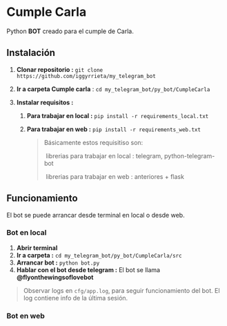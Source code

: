 # Cumple Carla

Python **BOT** creado para el cumple de Carla.


## Instalación

1. **Clonar repositorio :** `git clone https://github.com/iggyrrieta/my_telegram_bot`

2. **Ir a carpeta Cumple carla** : `cd my_telegram_bot/py_bot/CumpleCarla`

3. **Instalar requisitos :**
   
    1. **Para trabajar en local :** `pip install -r requirements_local.txt`
    
    2. **Para trabajar en web :** `pip install -r requirements_web.txt`
    
        > Básicamente estos requisitiso son:
        >
        > ​				librerias para trabajar en local : telegram, python-telegram-bot
        >
        > ​				librerias para trabajar en web : anteriores + flask


## Funcionamiento

El bot se puede arrancar desde terminal en local o desde web.


### Bot en local

1. **Abrir terminal**
2. **Ir a carpeta :** `cd my_telegram_bot/py_bot/CumpleCarla/src`
3. **Arrancar bot :** `python bot.py`
4. **Hablar con el bot desde telegram :** El bot se llama **@flyonthewingsoflovebot**

> Observar logs en `cfg/app.log`, para seguir funcionamiento del bot. El log contiene info de la última sesión.

### Bot en web